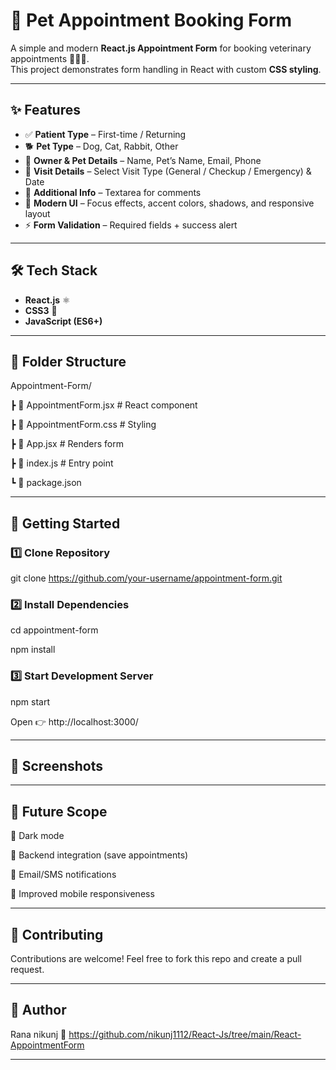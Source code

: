 # 🐾 Pet Appointment Booking Form

A simple and modern **React.js Appointment Form** for booking veterinary appointments 🐶🐱🐰.  
This project demonstrates form handling in React with custom **CSS styling**.  

---

## ✨ Features

- ✅ **Patient Type** – First-time / Returning  
- 🐕 **Pet Type** – Dog, Cat, Rabbit, Other  
- 👤 **Owner & Pet Details** – Name, Pet’s Name, Email, Phone  
- 📅 **Visit Details** – Select Visit Type (General / Checkup / Emergency) & Date  
- 📝 **Additional Info** – Textarea for comments  
- 🎨 **Modern UI** – Focus effects, accent colors, shadows, and responsive layout  
- ⚡ **Form Validation** – Required fields + success alert  

---

## 🛠 Tech Stack

- **React.js** ⚛️  
- **CSS3** 🎨  
- **JavaScript (ES6+)**  

---

## 📂 Folder Structure

Appointment-Form/

┣ 📜 AppointmentForm.jsx # React component

┣ 📜 AppointmentForm.css # Styling

┣ 📜 App.jsx # Renders form

┣ 📜 index.js # Entry point

┗ 📜 package.json



---

## 🚀 Getting Started

### 1️⃣ Clone Repository  

git clone https://github.com/your-username/appointment-form.git

### 2️⃣ Install Dependencies

cd appointment-form

npm install

### 3️⃣ Start Development Server

npm start

Open 👉 http://localhost:3000/


---



## 📸 Screenshots





---

## 🔮 Future Scope

🌙 Dark mode

📧 Backend integration (save appointments)

🔔 Email/SMS notifications

📱 Improved mobile responsiveness


---


## 🤝 Contributing

Contributions are welcome!
Feel free to fork this repo and create a pull request.


---

## 👤 Author

Rana nikunj
🔗 https://github.com/nikunj1112/React-Js/tree/main/React-AppointmentForm


---
